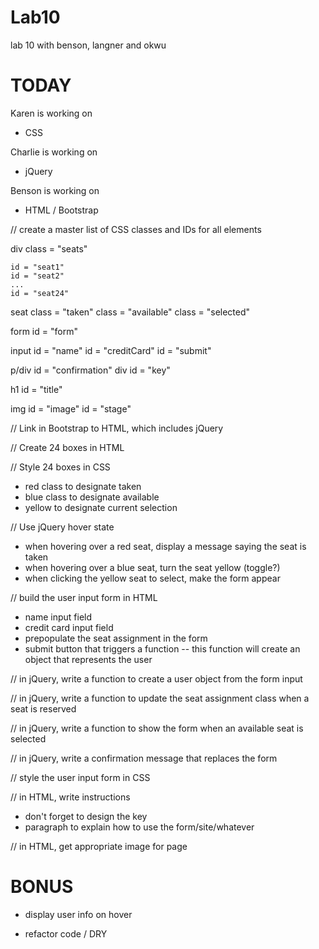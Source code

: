 # Lab10
lab 10 with benson, langner and okwu

TODAY
=====

Karen is working on
+ CSS

Charlie is working on

+ jQuery

Benson is working on

+ HTML / Bootstrap


// create a master list of CSS classes and IDs for all elements

div class = "seats"

    id = "seat1"
    id = "seat2"
    ...
    id = "seat24"

seat class = "taken"
     class = "available"
     class = "selected"

form id = "form"

input id = "name"
      id = "creditCard"
      id = "submit"

p/div id = "confirmation"
  div id = "key"

h1 id = "title"

img id = "image"
    id = "stage"





// Link in Bootstrap to HTML, which includes jQuery

// Create 24 boxes in HTML

// Style 24 boxes in CSS

+ red class to designate taken
+ blue class to designate available
+ yellow to designate current selection


// Use jQuery hover state
+ when hovering over a red seat, display a message saying the seat is taken
+ when hovering over a blue seat, turn the seat yellow (toggle?)
+ when clicking the yellow seat to select, make the form appear

// build the user input form in HTML
+ name input field
+ credit card input field
+ prepopulate the seat assignment in the form
+ submit button that triggers a function -- this function will create an object that represents the user


// in jQuery, write a function to create a user object from the form input

// in jQuery, write a function to update the seat assignment class when a seat is reserved

// in jQuery, write a function to show the form when an available seat is selected

// in jQuery, write a confirmation message that replaces the form

// style the user input form in CSS

// in HTML, write instructions
+ don't forget to design the key
+ paragraph to explain how to use the form/site/whatever

// in HTML, get appropriate image for page


BONUS
=====
+ display user info on hover

+ refactor code / DRY
